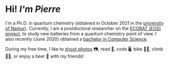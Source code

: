 # Hi! *I'm Pierre*

I'm a Ph.D. in quantum chemistry (obtained in October 2021 in the [university of Namur](https://www.unamur.be/)).
Currently, I am a postdoctoral researcher on the [ECOBAT (EOS) project](https://eos-ecobat.eu/), to study new batteries from a quantum chemistry point of view.
I also recently (June 2020) obtained a [bachelor in Computer Science](https://directory.unamur.be/teaching/programmes/870B?_LOCALE_=en).

During my free time, I like to [shoot photos](https://pics.pierrebeaujean.net) 📷, read 📖, code 🖥️, bike 🚴‍♂️, climb 🧗‍♂️, or enjoy a beer 🍺 with my friends!